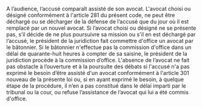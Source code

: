 A l’audience, l’accusé comparaît assisté de son avocat.
L'avocat choisi ou désigné conformément à l'article 281 du présent code, ne peut être déchargé ou se décharger de la défense de l’accusé que du jour où il est remplacé par un nouvel avocat. Si l’avocat choisi ou désigné ne se présente pas, s’il décide de ne plus poursuivre sa mission ou s'il en est déchargé par l’accusé, le président de la juridiction fait commettre d'office un avocat par le bâtonnier. Si le bâtonnier n'effectue pas la commission d'office dans un délai de quarante-huit heures à compter de sa saisine, le président de la juridiction procède à la commission d’office.
L'absence de l’avocat ne fait pas obstacle à l’ouverture et à la poursuite des débats si l'accusé n'a pas exprimé le besoin d’être assisté d'un avocat conformément à l'article 301 nouveau de la présente loi ou, si en ayant exprimé le besoin, à quelque étape de la procédure, il n’en a pas constitué dans le délai imparti par le tribunal ou la cour, ou refuse l’assistance de l’avocat qui lui a été commis d'office.